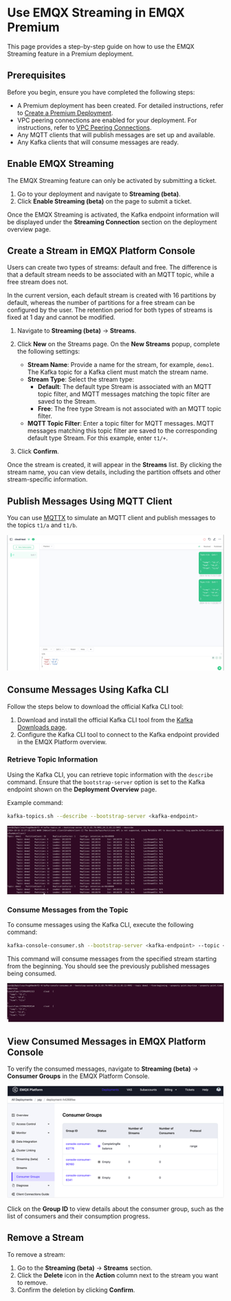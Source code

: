 # Use EMQX Streaming in EMQX Premium

This page provides a step-by-step guide on how to use the EMQX Streaming feature in a Premium deployment.

## Prerequisites

Before you begin, ensure you have completed the following steps:

- A Premium deployment has been created. For detailed instructions, refer to [Create a Premium Deployment](../create/premium.md).
- VPC peering connections are enabled for your deployment. For instructions, refer to [VPC Peering Connections](../deployments/vpc_peering.md).
- Any MQTT clients that will publish messages are set up and available.
- Any Kafka clients that will consume messages are ready.

## Enable EMQX Streaming

The EMQX Streaming feature can only be activated by submitting a ticket. 

1. Go to your deployment and navigate to **Streaming (beta)**. 
2. Click **Enable Streaming (beta)** on the page to submit a ticket.

Once the EMQX Streaming is activated, the Kafka endpoint information will be displayed under the **Streaming Connection** section on the deployment overview page.

<!-- Need a screenshot to display the Kafka endpoint information in English -->

## Create a Stream in EMQX Platform Console

Users can create two types of streams: default and free. The difference is that a default stream needs to be associated with an MQTT topic, while a free stream does not.

In the current version, each default stream is created with 16 partitions by default, whereas the number of partitions for a free stream can be configured by the user. The retention period for both types of streams is fixed at 1 day and cannot be modified.

1. Navigate to **Streaming (beta)** -> **Streams**.
2. Click **New** on the Streams page. On the **New Streams** popup, complete the following settings:
   - **Stream Name**: Provide a name for the stream, for example, `demo1`. The Kafka topic for a Kafka client must match the stream name.
   - **Stream Type**: Select the stream type:
     - **Default**: The default type Stream is associated with an MQTT topic filter, and MQTT messages matching the topic filter are saved to the Stream. 
     - **Free**: The free type Stream is not associated with an MQTT topic filter.
   - **MQTT Topic Filter**: Enter a topic filter for MQTT messages. MQTT messages matching this topic filter are saved to the corresponding default type Stream. For this example, enter `t1/+`.

3. Click **Confirm**.

Once the stream is created, it will appear in the **Streams** list. By clicking the stream name, you can view details, including the partition offsets and other stream-specific information.

<!-- How to configure the free stream partition?-->

## Publish Messages Using MQTT Client

You can use [MQTTX](https://mqttx.app/) to simulate an MQTT client and publish messages to the topics `t1/a` and `t1/b`.

![publish_messages](./_assets/publish_messages.png)

## Consume Messages Using Kafka CLI

Follow the steps below to download the official Kafka CLI tool:

1. Download and install the official Kafka CLI tool from the [Kafka Downloads page](https://kafka.apache.org/downloads).
2. Configure the Kafka CLI tool to connect to the Kafka endpoint provided in the EMQX Platform overview.

### Retrieve Topic Information

Using the Kafka CLI, you can retrieve topic information with the `describe` command. Ensure that the `bootstrap-server` option is set to the Kafka endpoint shown on the **Deployment Overview** page.

Example command:

```bash
kafka-topics.sh --describe --bootstrap-server <kafka-endpoint>
```

![retrieve_topic](./_assets/retrieve_topic.png)

### Consume Messages from the Topic

To consume messages using the Kafka CLI, execute the following command:

```bash
kafka-console-consumer.sh --bootstrap-server <kafka-endpoint> --topic <stream-name> --from-beginning
```

This command will consume messages from the specified stream starting from the beginning. You should see the previously published messages being consumed.

![consume_messages](./_assets/consume_messages.png)

## View Consumed Messages in EMQX Platform Console

To verify the consumed messages, navigate to **Streaming (beta)** -> **Consumer Groups** in the EMQX Platform Console.

![consumer_groups](./_assets/consumer_groups.png)

Click on the **Group ID** to view details about the consumer group, such as the list of consumers and their consumption progress.

<!-- Need an English screenshot-->

## Remove a Stream

To remove a stream:

1. Go to the **Streaming (beta)** -> **Streams** section.
2. Click the **Delete** icon in the **Action** column next to the stream you want to remove.
3. Confirm the deletion by clicking **Confirm**.